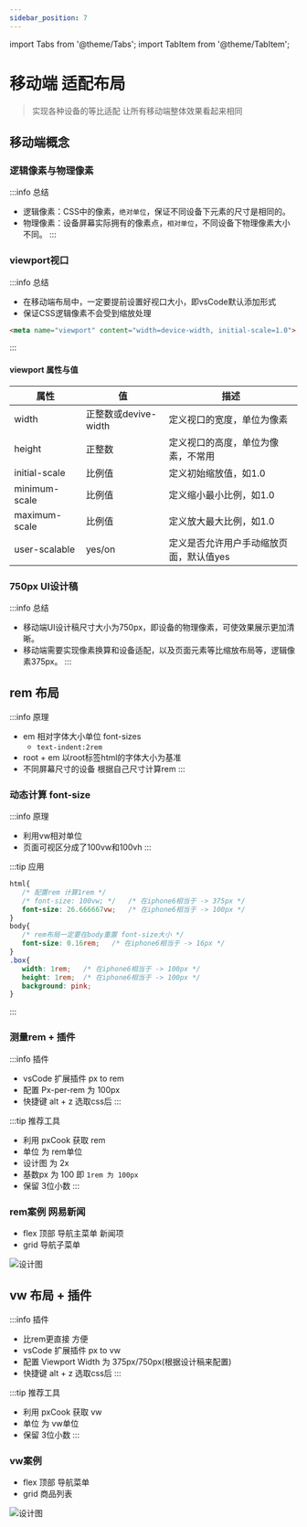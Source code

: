 ```yaml
---
sidebar_position: 7
---
```

import Tabs from '@theme/Tabs';
import TabItem from '@theme/TabItem';

# 移动端 适配布局
> 实现各种设备的等比适配 让所有移动端整体效果看起来相同

##  移动端概念
### 逻辑像素与物理像素
:::info 总结
- 逻辑像素：CSS中的像素，`绝对单位`，保证不同设备下元素的尺寸是相同的。
- 物理像素：设备屏幕实际拥有的像素点，`相对单位`，不同设备下物理像素大小不同。
:::

### viewport视口
:::info 总结
- 在移动端布局中，一定要提前设置好视口大小，即vsCode默认添加形式
- 保证CSS逻辑像素不会受到缩放处理

```html
<meta name="viewport" content="width=device-width, initial-scale=1.0">
```
:::
#### viewport 属性与值
|  属性  |   值   |    描述   |
|  ----  | ----  |  ----     |
| width  |  正整数或devive-width  |   定义视口的宽度，单位为像素 |
| height  | 正整数 |  定义视口的高度，单位为像素，不常用 |
| initial-scale  | 比例值 |  定义初始缩放值，如1.0 |
| minimum-scale  | 比例值 |  定义缩小最小比例，如1.0 |
| maximum-scale  | 比例值 |  定义放大最大比例，如1.0 |
| user-scalable  | yes/on |  定义是否允许用户手动缩放页面，默认值yes |

### 750px UI设计稿
:::info 总结
- 移动端UI设计稿尺寸大小为750px，即设备的物理像素，可使效果展示更加清晰。
- 移动端需要实现像素换算和设备适配，以及页面元素等比缩放布局等，逻辑像素375px。
:::

## rem 布局
:::info 原理
- em 相对字体大小单位 font-sizes
  - `text-indent:2rem`
- root + em 以root标签html的字体大小为基准
- 不同屏幕尺寸的设备 根据自己尺寸计算rem 
:::

### 动态计算 font-size
:::info 原理
- 利用vw相对单位
- 页面可视区分成了100vw和100vh
:::

:::tip 应用
```css {2-4,7-8}
html{
   /* 配置rem 计算1rem */
   /* font-size: 100vw; */   /* 在iphone6相当于 -> 375px */
   font-size: 26.666667vw;   /* 在iphone6相当于 -> 100px */
}
body{
   /* rem布局一定要在body重置 font-size大小 */
   font-size: 0.16rem;   /* 在iphone6相当于 -> 16px */
}
.box{
   width: 1rem;   /* 在iphone6相当于 -> 100px */
   height: 1rem;  /* 在iphone6相当于 -> 100px */
   background: pink;
}
```
:::

### 测量rem + 插件 
:::info 插件
- vsCode 扩展插件 px to rem
- 配置 Px-per-rem 为 100px
- 快捷键 alt + z 选取css后
:::

:::tip 推荐工具
- 利用 pxCook 获取 rem
- 单位 为 rem单位
- 设计图 为 2x
- 基数px 为 100 即 `1rem 为 100px`
- 保留 3位小数
:::

### rem案例 网易新闻
- flex 顶部 导航主菜单 新闻项
- grid 导航子菜单

![设计图](/img/layout/163.jpg)

## vw 布局 + 插件
:::info 插件
- 比rem更直接 方便
- vsCode 扩展插件 px to vw
- 配置 Viewport Width 为 375px/750px(根据设计稿来配置)
- 快捷键 alt + z 选取css后
:::

:::tip 推荐工具
- 利用 pxCook 获取 vw
- 单位 为 vw单位
- 保留 3位小数
:::

### vw案例
- flex 顶部 导航菜单
- grid 商品列表

![设计图](/img/layout/bili.jpg)
